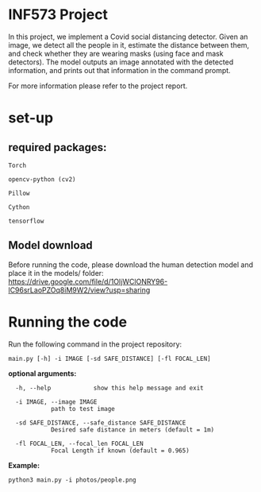# INF573 Project

In this project, we implement a Covid social distancing detector.
Given an image, we detect all the people in it, estimate the distance between them, and check whether they are wearing masks (using face and mask detectors).
The model outputs an image annotated with the detected information, and prints out that information in the command prompt. 


For more information please refer to the project report. 

# set-up

## required packages:

	Torch

	opencv-python (cv2)
	
	Pillow

	Cython

	tensorflow
	
## Model download

Before running the code, please download the human detection model and place it in the models/ folder: https://drive.google.com/file/d/1OIjWClONRY96-lC96srLaoPZOq8iM9W2/view?usp=sharing


# Running the code

Run the following command in the project repository:

	main.py [-h] -i IMAGE [-sd SAFE_DISTANCE] [-fl FOCAL_LEN]

**optional arguments:**

	  -h, --help            show this help message and exit
	  
	  -i IMAGE, --image IMAGE
				path to test image
				
	  -sd SAFE_DISTANCE, --safe_distance SAFE_DISTANCE
				Desired safe distance in meters (default = 1m)
				
	  -fl FOCAL_LEN, --focal_len FOCAL_LEN
				Focal Length if known (default = 0.965)

**Example:**

	python3 main.py -i photos/people.png

